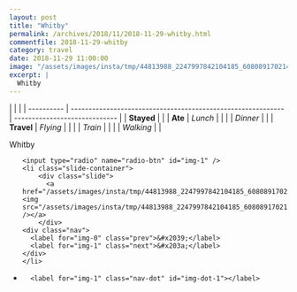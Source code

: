 ```yaml
---
layout: post
title: "Whitby"
permalink: /archives/2018/11/2018-11-29-whitby.html
commentfile: 2018-11-29-whitby
category: travel
date: 2018-11-29 11:00:00
image: "/assets/images/insta/tmp/44813988_2247997842104185_6080891702145449984_n_17850286552306102.jpg"
excerpt: |
  Whitby
---
```


|            |                                                              |
| ---------- | ------------------------------------------------------------ | ----------------------------- |
| **Stayed** |  |
| **Ate**    | _Lunch_                                                      |          |
|            | _Dinner_                                                     |          |
| **Travel** | _Flying_                                                     |          |
|            | _Train_                                                      |          |
|            | _Walking_                                                    |          |


Whitby


<ul class="slides">

    <input type="radio" name="radio-btn" id="img-1" />
    <li class="slide-container">
        <div class="slide">
          <a href="/assets/images/insta/tmp/44813988_2247997842104185_6080891702145449984_n_17850286552306102.jpg"><img src="/assets/images/insta/tmp/44813988_2247997842104185_6080891702145449984_n_17850286552306102.jpg" /></a>
        </div>
    <div class="nav">
      <label for="img-0" class="prev">&#x2039;</label>
      <label for="img-1" class="next">&#x203a;</label>
    </div>
    </li>
			
<li class="nav-dots">

      <label for="img-1" class="nav-dot" id="img-dot-1"></label>

</li>
</ul>        
             

		
